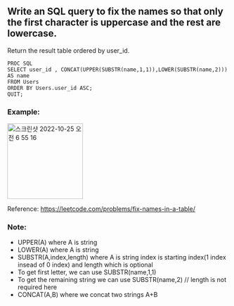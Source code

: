 ## Write an SQL query to fix the names so that only the first character is uppercase and the rest are lowercase.

Return the result table ordered by user_id.

``` SAS
PROC SQL
SELECT user_id , CONCAT(UPPER(SUBSTR(name,1,1)),LOWER(SUBSTR(name,2))) AS name 
FROM Users
ORDER BY Users.user_id ASC;
QUIT;
```

### Example:
<img width="172" alt="스크린샷 2022-10-25 오전 6 55 16" src="https://user-images.githubusercontent.com/107760647/197637269-d02ae954-1826-4cef-b0b0-8b23f33fe243.png">


Reference:
https://leetcode.com/problems/fix-names-in-a-table/

### Note:

* UPPER(A) where A is string
* LOWER(A) where A is string
* SUBSTR(A,index,length) where A is string index is starting index(1 index insead of 0 index) and length which is optional
* To get first letter, we can use SUBSTR(name,1,1)
* To get the remaining string we can use SUBSTR(name,2) // length is not required here
* CONCAT(A,B) where we concat two strings A+B
